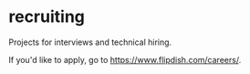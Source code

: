 # recruiting
Projects for interviews and technical hiring.

If you'd like to apply, go to https://www.flipdish.com/careers/.

